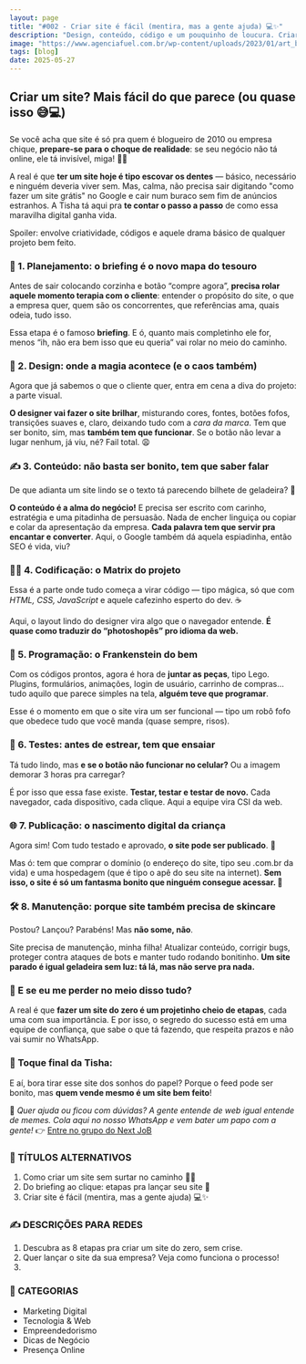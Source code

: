 ```yaml
---
layout: page
title: "#002 - Criar site é fácil (mentira, mas a gente ajuda) 💻✨"
description: "Design, conteúdo, código e um pouquinho de loucura. Criar site é isso aí!"
image: "https://www.agenciafuel.com.br/wp-content/uploads/2023/01/art_blog-fuel_artigo4-branding_19-01.jpg"
tags: [blog]
date: 2025-05-27
---
```

## **Criar um site? Mais fácil do que parece (ou quase isso 😅💻)**

Se você acha que site é só pra quem é blogueiro de 2010 ou empresa chique, **prepare-se para o choque de realidade**: se seu negócio não tá online, ele tá invisível, miga! 🕵️‍♀️

A real é que **ter um site hoje é tipo escovar os dentes** — básico, necessário e ninguém deveria viver sem. Mas, calma, não precisa sair digitando "como fazer um site grátis" no Google e cair num buraco sem fim de anúncios estranhos. A Tisha tá aqui pra **te contar o passo a passo** de como essa maravilha digital ganha vida.

Spoiler: envolve criatividade, códigos e aquele drama básico de qualquer projeto bem feito.



### 🧠 1. **Planejamento: o briefing é o novo mapa do tesouro**

Antes de sair colocando corzinha e botão “compre agora”, **precisa rolar aquele momento terapia com o cliente**: entender o propósito do site, o que a empresa quer, quem são os concorrentes, que referências ama, quais odeia, tudo isso.

Essa etapa é o famoso **briefing**. E ó, quanto mais completinho ele for, menos “ih, não era bem isso que eu queria” vai rolar no meio do caminho.



### 🎨 2. **Design: onde a magia acontece (e o caos também)**

Agora que já sabemos o que o cliente quer, entra em cena a diva do projeto: a parte visual.

**O designer vai fazer o site brilhar**, misturando cores, fontes, botões fofos, transições suaves e, claro, deixando tudo com a *cara da marca*. Tem que ser bonito, sim, mas **também tem que funcionar**. Se o botão não levar a lugar nenhum, já viu, né? Fail total. 😩



### ✍️ 3. **Conteúdo: não basta ser bonito, tem que saber falar**

De que adianta um site lindo se o texto tá parecendo bilhete de geladeira? 🧊

**O conteúdo é a alma do negócio!** E precisa ser escrito com carinho, estratégia e uma pitadinha de persuasão. Nada de encher linguiça ou copiar e colar da apresentação da empresa. **Cada palavra tem que servir pra encantar e converter**. Aqui, o Google também dá aquela espiadinha, então SEO é vida, viu?



### 🧑‍💻 4. **Codificação: o Matrix do projeto**

Essa é a parte onde tudo começa a virar código — tipo mágica, só que com *HTML, CSS, JavaScript* e aquele cafezinho esperto do dev. ☕

Aqui, o layout lindo do designer vira algo que o navegador entende. **É quase como traduzir do “photoshopês” pro idioma da web.**



### 🧩 5. **Programação: o Frankenstein do bem**

Com os códigos prontos, agora é hora de **juntar as peças**, tipo Lego. Plugins, formulários, animações, login de usuário, carrinho de compras… tudo aquilo que parece simples na tela, **alguém teve que programar**.

Esse é o momento em que o site vira um ser funcional — tipo um robô fofo que obedece tudo que você manda (quase sempre, risos).



### 🧪 6. **Testes: antes de estrear, tem que ensaiar**

Tá tudo lindo, mas **e se o botão não funcionar no celular?** Ou a imagem demorar 3 horas pra carregar?

É por isso que essa fase existe. **Testar, testar e testar de novo.** Cada navegador, cada dispositivo, cada clique. Aqui a equipe vira CSI da web.



### 🌐 7. **Publicação: o nascimento digital da criança**

Agora sim! Com tudo testado e aprovado, **o site pode ser publicado**. 🎉

Mas ó: tem que comprar o domínio (o endereço do site, tipo seu .com.br da vida) e uma hospedagem (que é tipo o apê do seu site na internet). **Sem isso, o site é só um fantasma bonito que ninguém consegue acessar. 👻**



### 🛠️ 8. **Manutenção: porque site também precisa de skincare**

Postou? Lançou? Parabéns! Mas **não some, não**.

Site precisa de manutenção, minha filha! Atualizar conteúdo, corrigir bugs, proteger contra ataques de bots e manter tudo rodando bonitinho. **Um site parado é igual geladeira sem luz: tá lá, mas não serve pra nada.**



### 💬 E se eu me perder no meio disso tudo?

A real é que **fazer um site do zero é um projetinho cheio de etapas**, cada uma com sua importância. E por isso, o segredo do sucesso está em uma equipe de confiança, que sabe o que tá fazendo, que respeita prazos e não vai sumir no WhatsApp.



### 📣 Toque final da Tisha:

E aí, bora tirar esse site dos sonhos do papel? Porque o feed pode ser bonito, mas **quem vende mesmo é um site bem feito**!

🌟 *Quer ajuda ou ficou com dúvidas? A gente entende de web igual entende de memes. Cola aqui no nosso WhatsApp e vem bater um papo com a gente!*
👉 [Entre no grupo do Next JoB](./nextjob-no-whatsapp.html)



### 🧪 TÍTULOS ALTERNATIVOS

1. Como criar um site sem surtar no caminho 😵‍💻
2. Do briefing ao clique: etapas pra lançar seu site 🚀
3. Criar site é fácil (mentira, mas a gente ajuda) 💻✨



### ✍️ DESCRIÇÕES PARA REDES

1. Descubra as 8 etapas pra criar um site do zero, sem crise.
2. Quer lançar o site da sua empresa? Veja como funciona o processo!
3. 



### 📂 CATEGORIAS

* Marketing Digital
* Tecnologia & Web
* Empreendedorismo
* Dicas de Negócio
* Presença Online
